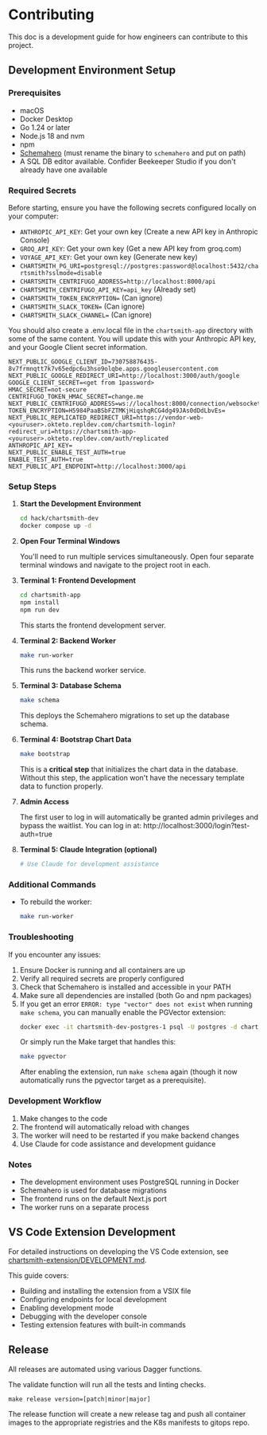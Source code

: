 # Contributing

This doc is a development guide for how engineers can contribute to this project.

## Development Environment Setup

### Prerequisites

- macOS
- Docker Desktop
- Go 1.24 or later
- Node.js 18 and nvm 
- npm
- [Schemahero](https://schemahero.io/docs/installation/) (must rename the binary to `schemahero` and put on path)
- A SQL DB editor available. Confider Beekeeper Studio if you don't already have one available

### Required Secrets

Before starting, ensure you have the following secrets configured locally on your computer:

- `ANTHROPIC_API_KEY`: Get your own key (Create a new API key in Anthropic Console)
- `GROQ_API_KEY`: Get your own key (Get a new API key from groq.com)
- `VOYAGE_API_KEY`: Get your own key (Generate new key)
- `CHARTSMITH_PG_URI=postgresql://postgres:password@localhost:5432/chartsmith?sslmode=disable`
- `CHARTSMITH_CENTRIFUGO_ADDRESS=http://localhost:8000/api`
- `CHARTSMITH_CENTRIFUGO_API_KEY=api_key` (Already set)
- `CHARTSMITH_TOKEN_ENCRYPTION=` (Can ignore)
- `CHARTSMITH_SLACK_TOKEN=` (Can ignore)
- `CHARTSMITH_SLACK_CHANNEL=` (Can ignore)

You should also create a .env.local file in the `chartsmith-app` directory with some of the same content. You will update this with your Anthropic API key, and your Google Client secret information.

```
NEXT_PUBLIC_GOOGLE_CLIENT_ID=730758876435-8v7frmnqtt7k7v65edpc6u3hso9olqbe.apps.googleusercontent.com
NEXT_PUBLIC_GOOGLE_REDIRECT_URI=http://localhost:3000/auth/google
GOOGLE_CLIENT_SECRET=<get from 1password>
HMAC_SECRET=not-secure
CENTRIFUGO_TOKEN_HMAC_SECRET=change.me
NEXT_PUBLIC_CENTRIFUGO_ADDRESS=ws://localhost:8000/connection/websocket
TOKEN_ENCRYPTION=H5984PaaBSbFZTMKjHiqshqRCG4dg49JAs0dDdLbvEs=
NEXT_PUBLIC_REPLICATED_REDIRECT_URI=https://vendor-web-<youruser>.okteto.repldev.com/chartsmith-login?redirect_uri=https://chartsmith-app-<youruser>.okteto.repldev.com/auth/replicated
ANTHROPIC_API_KEY=
NEXT_PUBLIC_ENABLE_TEST_AUTH=true
ENABLE_TEST_AUTH=true
NEXT_PUBLIC_API_ENDPOINT=http://localhost:3000/api

```

### Setup Steps

1. **Start the Development Environment**

   ```bash
   cd hack/chartsmith-dev
   docker compose up -d
   ```

2. **Open Four Terminal Windows**

   You'll need to run multiple services simultaneously. Open four separate terminal windows and navigate to the project root in each.

3. **Terminal 1: Frontend Development**
   ```bash
   cd chartsmith-app
   npm install
   npm run dev
   ```
   This starts the frontend development server.

4. **Terminal 2: Backend Worker**
   ```bash
   make run-worker
   ```
   This runs the backend worker service.

5. **Terminal 3: Database Schema**
   ```bash
   make schema
   ```
   This deploys the Schemahero migrations to set up the database schema.

6. **Terminal 4: Bootstrap Chart Data**
   ```bash
   make bootstrap
   ```
   This is a **critical step** that initializes the chart data in the database. Without this step, the application won't have the necessary template data to function properly.

7. **Admin Access**
   
   The first user to log in will automatically be granted admin privileges and bypass the waitlist.
   You can log in at: http://localhost:3000/login?test-auth=true

8. **Terminal 5: Claude Integration (optional)**
   ```bash
   # Use Claude for development assistance
   ```

### Additional Commands

- To rebuild the worker:
  ```bash
  make run-worker
  ```

### Troubleshooting

If you encounter any issues:

1. Ensure Docker is running and all containers are up
2. Verify all required secrets are properly configured
3. Check that Schemahero is installed and accessible in your PATH
4. Make sure all dependencies are installed (both Go and npm packages)
5. If you get an error `ERROR: type "vector" does not exist` when running `make schema`, you can manually enable the PGVector extension:
   ```bash
   docker exec -it chartsmith-dev-postgres-1 psql -U postgres -d chartsmith -c "CREATE EXTENSION IF NOT EXISTS vector;"
   ```
   Or simply run the Make target that handles this:
   ```bash
   make pgvector
   ```
   After enabling the extension, run `make schema` again (though it now automatically runs the pgvector target as a prerequisite).

### Development Workflow

1. Make changes to the code
2. The frontend will automatically reload with changes
3. The worker will need to be restarted if you make backend changes
4. Use Claude for code assistance and development guidance

### Notes

- The development environment uses PostgreSQL running in Docker
- Schemahero is used for database migrations
- The frontend runs on the default Next.js port
- The worker runs on a separate process

## VS Code Extension Development

For detailed instructions on developing the VS Code extension, see [chartsmith-extension/DEVELOPMENT.md](chartsmith-extension/DEVELOPMENT.md). 

This guide covers:
- Building and installing the extension from a VSIX file
- Configuring endpoints for local development
- Enabling development mode
- Debugging with the developer console
- Testing extension features with built-in commands

## Release

All releases are automated using various Dagger functions.


The validate function will run all the tests and linting checks.

```
make release version=[patch|minor|major]
```

The release function will create a new release tag and push all container images to the appropriate registries and the K8s manifests to gitops repo.
